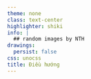 ```yaml
---
theme: none
class: text-center
highlighter: shiki
info: |
  ## random images by NTH
drawings:
  persist: false
css: unocss
title: Điều hướng
---
```

<div >
  <random-img />
</div>
